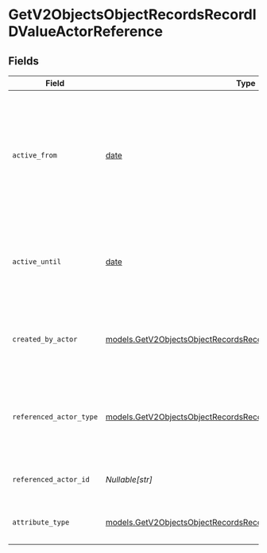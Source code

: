 # GetV2ObjectsObjectRecordsRecordIDValueActorReference


## Fields

| Field                                                                                                                                            | Type                                                                                                                                             | Required                                                                                                                                         | Description                                                                                                                                      | Example                                                                                                                                          |
| ------------------------------------------------------------------------------------------------------------------------------------------------ | ------------------------------------------------------------------------------------------------------------------------------------------------ | ------------------------------------------------------------------------------------------------------------------------------------------------ | ------------------------------------------------------------------------------------------------------------------------------------------------ | ------------------------------------------------------------------------------------------------------------------------------------------------ |
| `active_from`                                                                                                                                    | [date](https://docs.python.org/3/library/datetime.html#date-objects)                                                                             | :heavy_check_mark:                                                                                                                               | The point in time at which this value was made "active". `active_from` can be considered roughly analogous to `created_at`.                      | 2023-01-01T15:00:00.000000000Z                                                                                                                   |
| `active_until`                                                                                                                                   | [date](https://docs.python.org/3/library/datetime.html#date-objects)                                                                             | :heavy_check_mark:                                                                                                                               | The point in time at which this value was deactivated. If `null`, the value is active.                                                           | 2023-01-01T15:00:00.000000000Z                                                                                                                   |
| `created_by_actor`                                                                                                                               | [models.GetV2ObjectsObjectRecordsRecordIDCreatedByActor1](../models/getv2objectsobjectrecordsrecordidcreatedbyactor1.md)                         | :heavy_check_mark:                                                                                                                               | The actor that created this value.                                                                                                               | {<br/>"type": "workspace-member",<br/>"id": "50cf242c-7fa3-4cad-87d0-75b1af71c57b"<br/>}                                                         |
| `referenced_actor_type`                                                                                                                          | [models.GetV2ObjectsObjectRecordsRecordIDReferencedActorType](../models/getv2objectsobjectrecordsrecordidreferencedactortype.md)                 | :heavy_check_mark:                                                                                                                               | The type of the referenced actor. [Read more information on actor types here](/docs/actors).                                                     | workspace-member                                                                                                                                 |
| `referenced_actor_id`                                                                                                                            | *Nullable[str]*                                                                                                                                  | :heavy_check_mark:                                                                                                                               | The ID of the referenced actor.                                                                                                                  | 50cf242c-7fa3-4cad-87d0-75b1af71c57b                                                                                                             |
| `attribute_type`                                                                                                                                 | [models.GetV2ObjectsObjectRecordsRecordIDAttributeTypeActorReference](../models/getv2objectsobjectrecordsrecordidattributetypeactorreference.md) | :heavy_check_mark:                                                                                                                               | The attribute type of the value.                                                                                                                 | actor-reference                                                                                                                                  |